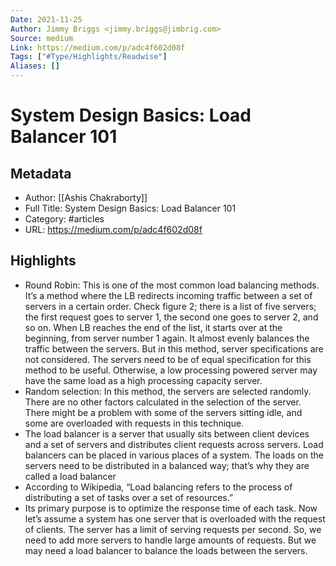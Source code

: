 ```yaml
---
Date: 2021-11-25
Author: Jimmy Briggs <jimmy.briggs@jimbrig.com>
Source: medium
Link: https://medium.com/p/adc4f602d08f
Tags: ["#Type/Highlights/Readwise"]
Aliases: []
---
```

# System Design Basics: Load Balancer 101

## Metadata
- Author: [[Ashis Chakraborty]]
- Full Title: System Design Basics: Load Balancer 101
- Category: #articles
- URL: https://medium.com/p/adc4f602d08f

## Highlights
- Round Robin: This is one of the most common load balancing methods. It’s a method where the LB redirects incoming traffic between a set of servers in a certain order. Check figure 2; there is a list of five servers; the first request goes to server 1, the second one goes to server 2, and so on. When LB reaches the end of the list, it starts over at the beginning, from server number 1 again. It almost evenly balances the traffic between the servers. But in this method, server specifications are not considered. The servers need to be of equal specification for this method to be useful. Otherwise, a low processing powered server may have the same load as a high processing capacity server.
- Random selection: In this method, the servers are selected randomly. There are no other factors calculated in the selection of the server. There might be a problem with some of the servers sitting idle, and some are overloaded with requests in this technique.
- The load balancer is a server that usually sits between client devices and a set of servers and distributes client requests across servers. Load balancers can be placed in various places of a system. The loads on the servers need to be distributed in a balanced way; that’s why they are called a load balancer
- According to Wikipedia, “Load balancing refers to the process of distributing a set of tasks over a set of resources.”
- Its primary purpose is to optimize the response time of each task. Now let’s assume a system has one server that is overloaded with the request of clients. The server has a limit of serving requests per second. So, we need to add more servers to handle large amounts of requests. But we may need a load balancer to balance the loads between the servers.
